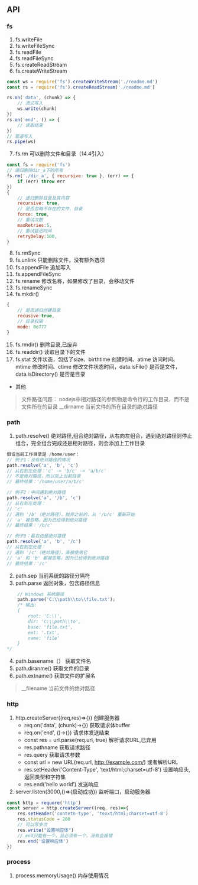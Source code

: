 ## API

### fs
1. fs.writeFile
2. fs.writeFileSync
3. fs.readFile
4. fs.readFileSync
5. fs.createReadStream
6. fs.createWriteStream
```js
const ws = require('fs').createWriteStream('./readme.md')
const rs = require('fs').createReadStream('./readme.md')

rs.on('data', (chunk) => {
    // 流式写入
    ws.write(chunk)
})
rs.on('end', () => {
    // 读取结束
})
// 管道写入
rs.pipe(ws)
```
7. fs.rm 可以删除文件和目录（14.4引入）
```js
const fs = require('fs')
// 递归删除dir_a下的所有
fs.rm('./dir_a', { recursive: true }, (err) => {
    if (err) throw err
})
{
    // 递归删除目录及其内容
    recursive: true,
    // 是否忽略不存在的文件、目录
    force: true,
    // 重试次数
    maxRetries:5,
    // 重试延迟时间
    retryDelay:100,
}
``` 
8. fs.rmSync
9. fs.unlink 只能删除文件，没有额外选项
10. fs.appendFile 追加写入
11. fs.appendFileSync
12. fs.rename 修改名称，如果修改了目录，会移动文件
13. fs.renameSync
14. fs.mkdir()
```js
{
    // 是否递归创建目录
    recusive:true,
    // 目录权限
    mode: 0o777
}
```
15. fs.rmdir() 删除目录,已废弃
16. fs.readdir() 读取目录下的文件
17. fs.stat 文件状态，包括了size、birthtime 创建时间、atime 访问时间、mtime 修改时间、ctime 修改文件状态时间，data.isFile() 是否是文件，data.isDirectory() 是否是目录


- 其他
> 文件路径问题：
nodejs中相对路径的参照物是命令行的工作目录，而不是文件所在的目录 
> __dirname 当前文件的所在目录的绝对路径



### path
1. path.resolve() 绝对路径,组合绝对路径，从右向左组合，遇到绝对路径则停止组合，完全组合完成还是相对路径，则会添加上工作目录
```js
假设当前工作目录是 /home/user：
// 例子1：没有绝对路径的情况
path.resolve('a', 'b', 'c')
// 从右到左处理：'c' -> 'b/c' -> 'a/b/c'
// 不是绝对路径，所以加上当前目录
// 最终结果：'/home/user/a/b/c'

// 例子2：中间遇到绝对路径
path.resolve('a', '/b', 'c')
// 从右到左处理：
// 'c' 
// 遇到 '/b'（绝对路径），抛弃之前的，从 '/b/c' 重新开始
// 'a' 被忽略，因为已经得到绝对路径
// 最终结果：'/b/c'

// 例子3：最右边是绝对路径
path.resolve('a', 'b', '/c')
// 从右到左处理：
// 遇到 '/c'（绝对路径），直接使用它
// 'a' 和 'b' 都被忽略，因为已经得到绝对路径
// 最终结果：'/c'
```

2. path.sep 当前系统的路径分隔符
3. path.parse 返回对象，包含路径信息
```js
    // Windows 系统路径
    path.parse('C:\\path\\to\\file.txt');
    /* 输出:
    {
        root: 'C:\\',
        dir: 'C:\\path\\to',
        base: 'file.txt',
        ext: '.txt',
        name: 'file'
    }
*/
```
4. path.basename（） 获取文件名
5. path.diranme() 获取文件的目录
6. path.extname() 获取文件的扩展名


>__filename 当前文件的绝对路径

### http
1. http.createServer((req,res)=>{}) 创建服务器
    - req.on('data', (chunk)->{}) 获取请求体buffer
    - req.on('end', ()->{}) 请求体发送结束
    - const res = url.parse(req.url, true) 解析请求URL,已弃用
    - res.pathname 获取请求路径
    - res.query 获取请求参数
    - const url = new URL(req.url, http://example.com/) 或者解析URL
    - res.setHeader('Content-Type', 'text/html;charset=utf-8') 设置响应头,返回类型和字符集
    - res.end('hello world') 发送响应
2. server.listen(3000,()=>{启动成功}) 监听端口，启动服务器


```js
const http = requore('http')
const server = http.createServer((req, res)=>{
    res.setHeader('contetn-type', 'texxt/html;charset=utf-8')
    res.statusCode = 200
    // 可以写多次
    res.write("设置响应体")
    // end只能有一个，且必须有一个，没有会报错
    res.end('设置响应体')
})
```

### process
1. process.memoryUsage() 内存使用情况